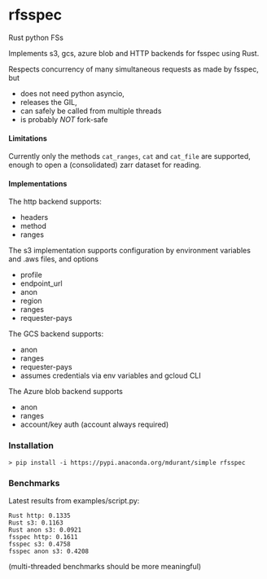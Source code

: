 # rfsspec
Rust python FSs

Implements s3, gcs, azure blob and HTTP backends for fsspec using Rust.

Respects concurrency of many simultaneous requests as made by
fsspec, but 
- does not need python asyncio, 
- releases the GIL, 
- can safely be called from multiple threads
- is probably *NOT* fork-safe

#### Limitations

Currently only the methods `cat_ranges`, `cat` and `cat_file` are supported, enough
to open a (consolidated) zarr dataset for reading.

#### Implementations

The http backend supports:
- headers
- method
- ranges

The s3 implementation supports configuration by environment variables and .aws files,
and options
- profile
- endpoint_url
- anon
- region
- ranges
- requester-pays

The GCS backend supports:
- anon
- ranges
- requester-pays
- assumes credentials via env variables and gcloud CLI

The Azure blob backend supports
- anon
- ranges
- account/key auth (account always required)

### Installation

```commandline
> pip install -i https://pypi.anaconda.org/mdurant/simple rfsspec
```

### Benchmarks

Latest results from examples/script.py:
```commandline
Rust http: 0.1335
Rust s3: 0.1163
Rust anon s3: 0.0921
fsspec http: 0.1611
fsspec s3: 0.4758
fsspec anon s3: 0.4208
```

(multi-threaded benchmarks should be more meaningful)
